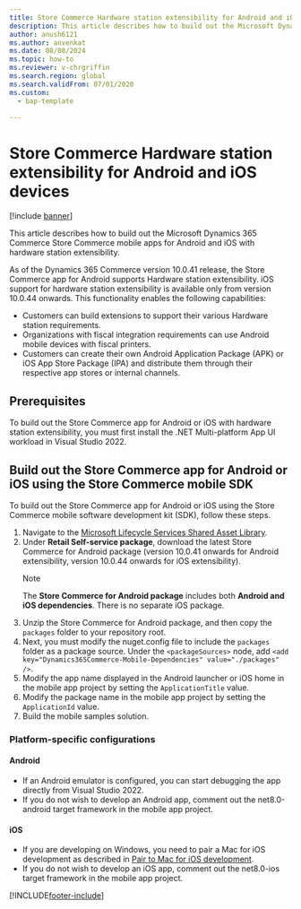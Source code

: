 ```yaml
---
title: Store Commerce Hardware station extensibility for Android and iOS devices
description: This article describes how to build out the Microsoft Dynamics 365 Commerce Store Commerce mobile apps for Android and iOS with hardware station extensibility.
author: anush6121
ms.author: anvenkat
ms.date: 08/08/2024
ms.topic: how-to
ms.reviewer: v-chrgriffin
ms.search.region: global
ms.search.validFrom: 07/01/2020
ms.custom: 
  - bap-template

---
```


# Store Commerce Hardware station extensibility for Android and iOS devices

[!include [banner](../../includes/banner.md)]

This article describes how to build out the Microsoft Dynamics 365 Commerce Store Commerce mobile apps for Android and iOS with hardware station extensibility.

As of the Dynamics 365 Commerce version 10.0.41 release, the Store Commerce app for Android supports Hardware station extensibility. iOS support for hardware station extensibility is available only from version 10.0.44 onwards. This functionality enables the following capabilities:
- Customers can build extensions to support their various Hardware station requirements.
- Organizations with fiscal integration requirements can use Android mobile devices with fiscal printers.
- Customers can create their own Android Application Package (APK) or iOS App Store Package (IPA) and distribute them through their respective app stores or internal channels.
  
## Prerequisites

To build out the Store Commerce app for Android or iOS with hardware station extensibility, you must first install the .NET Multi-platform App UI workload in Visual Studio 2022.
  
## Build out the Store Commerce app for Android or iOS using the Store Commerce mobile SDK

To build out the Store Commerce app for Android or iOS using the Store Commerce mobile software development kit (SDK), follow these steps.

1. Navigate to the [Microsoft Lifecycle Services Shared Asset Library](https://lcs.dynamics.com/V2/SharedAssetLibrary).
1. Under **Retail Self-service package**, download the latest Store Commerce for Android package (version 10.0.41 onwards for Android extensibility, version 10.0.44 onwards for iOS extensibility).
    > [!NOTE]
    > The **Store Commerce for Android package** includes both **Android and iOS dependencies**. There is no separate iOS package.
1. Unzip the Store Commerce for Android package, and then copy the `packages` folder to your repository root.
1. Next, you must modify the nuget.config file to include the `packages` folder as a package source. Under the `<packageSources>` node, add `<add key="Dynamics365Commerce-Mobile-Dependencies" value="./packages" />`.
1. Modify the app name displayed in the Android launcher or iOS home in the mobile app project by setting the ```ApplicationTitle``` value.
1. Modify the package name in the mobile app project by setting the ```ApplicationId``` value.
1. Build the mobile samples solution.

### Platform-specific configurations
#### Android
  - If an Android emulator is configured, you can start debugging the app directly from Visual Studio 2022.
  - If you do not wish to develop an Android app, comment out the net8.0-android target framework in the mobile app project.
#### iOS
  - If you are developing on Windows, you need to pair a Mac for iOS development as described in [Pair to Mac for iOS development](https://learn.microsoft.com/dotnet/maui/ios/pair-to-mac).
  - If you do not wish to develop an iOS app, comment out the net8.0-ios target framework in the mobile app project.


[!INCLUDE[footer-include](../../includes/footer-banner.md)]
